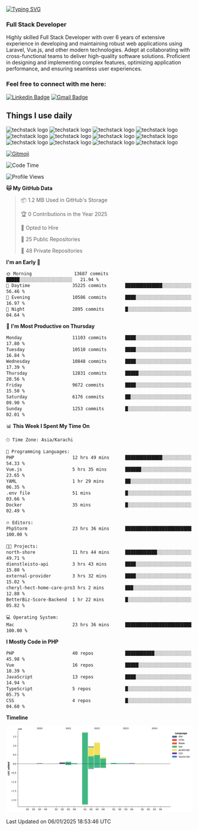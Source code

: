 [![Typing SVG](https://readme-typing-svg.demolab.com?font=Permanent+Marker&size=31&pause=1000&color=00A11F&center=true&random=false&width=435&lines=Hi+%F0%9F%91%8B%2C+I'm+Waheed+Sindhani)](https://git.io/typing-svg)
### Full Stack Developer
Highly skilled Full Stack Developer with over 6 years of extensive experience in developing and maintaining robust web applications using Laravel, Vue.js, and other modern technologies. Adept at collaborating with cross-functional teams to deliver high-quality software solutions. Proficient in designing and implementing complex features, optimizing application performance, and ensuring seamless user experiences. 

### Feel free to connect with me here:

[![Linkedin Badge](https://img.shields.io/badge/-waheedsindhani-blue?style=flat-square&logo=Linkedin&logoColor=white&link=https://www.linkedin.com/in/waheed-sindhani/)](https://www.linkedin.com/in/waheed-sindhani/)
[![Gmail Badge](https://img.shields.io/badge/-waheed.eliccs@gmail.com-c14438?style=flat-square&logo=Gmail&logoColor=white&link=mailto:waheed.eliccs@gmail.com)](mailto:waheed.eliccs@gmail.com)

## Things I use daily
![techstack logo](https://readme-components.vercel.app/api?component=logo&logo=react&text=false&animation=spin&fill=000000&svgfill=2d79c7)
![techstack logo](https://readme-components.vercel.app/api?component=logo&logo=vue.js&text=false&fill=000000&svgfill=4FC08D)
![techstack logo](https://readme-components.vercel.app/api?component=logo&logo=laravel&text=false&fill=000000&svgfill=FF2D20)
![techstack logo](https://readme-components.vercel.app/api?component=logo&logo=javascript&text=false&fill=000000&svgfill=F7DF1E)
![techstack logo](https://readme-components.vercel.app/api?component=logo&logo=mysql&text=false&fill=000000&svgfill=4479A1)
![techstack logo](https://readme-components.vercel.app/api?component=logo&logo=quasar&text=false&svgfill=050A14&fill=ffffaa&animation=spin)
![techstack logo](https://readme-components.vercel.app/api?component=logo&logo=typescript&text=false&fill=000000&svgfill=3178C6)
![techstack logo](https://readme-components.vercel.app/api?component=logo&logo=node.js&text=false&fill=000000&svgfill=5FA04E)
![techstack logo](https://readme-components.vercel.app/api?component=logo&logo=tailwindcss&text=false&fill=000000&svgfill=06B6D4)
![techstack logo](https://readme-components.vercel.app/api?component=logo&logo=docker&text=false&fill=000000&svgfill=2496ED)
![techstack logo](https://readme-components.vercel.app/api?component=logo&logo=linux&text=false&fill=000000&svgfill=FCC624)
![techstack logo](https://readme-components.vercel.app/api?component=logo&logo=amazonaws&text=false&fill=000000&svgfill=232F3E)



<!--
**Sindhani/sindhani** is a ✨ _special_ ✨ repository because its `README.md` (this file) appears on your GitHub profile.

Here are some ideas to get you started:

- 🔭 I’m currently working on ...
- 🌱 I’m currently learning ...
- 👯 I’m looking to collaborate on ...
- 🤔 I’m looking for help with ...
- 💬 Ask me about ...
- 📫 How to reach me: ...
- 😄 Pronouns: ...
- ⚡ Fun fact: ...
-->
<a href="https://gitmoji.dev">
  <img
    src="https://img.shields.io/badge/gitmoji-%20😜%20😍-FFDD67.svg?style=flat-square"
    alt="Gitmoji"
  />
</a>

<!--START_SECTION:waka-->
![Code Time](http://img.shields.io/badge/Code%20Time-864%20hrs%2019%20mins-blue)

![Profile Views](http://img.shields.io/badge/Profile%20Views-0-blue)

**🐱 My GitHub Data** 

> 📦 1.2 MB Used in GitHub's Storage 
 > 
> 🏆 0 Contributions in the Year 2025
 > 
> 💼 Opted to Hire
 > 
> 📜 25 Public Repositories 
 > 
> 🔑 48 Private Repositories 
 > 
**I'm an Early 🐤** 

```text
🌞 Morning                13687 commits       █████░░░░░░░░░░░░░░░░░░░░   21.94 % 
🌆 Daytime                35225 commits       ██████████████░░░░░░░░░░░   56.46 % 
🌃 Evening                10586 commits       ████░░░░░░░░░░░░░░░░░░░░░   16.97 % 
🌙 Night                  2895 commits        █░░░░░░░░░░░░░░░░░░░░░░░░   04.64 % 
```
📅 **I'm Most Productive on Thursday** 

```text
Monday                   11103 commits       ████░░░░░░░░░░░░░░░░░░░░░   17.80 % 
Tuesday                  10510 commits       ████░░░░░░░░░░░░░░░░░░░░░   16.84 % 
Wednesday                10848 commits       ████░░░░░░░░░░░░░░░░░░░░░   17.39 % 
Thursday                 12831 commits       █████░░░░░░░░░░░░░░░░░░░░   20.56 % 
Friday                   9672 commits        ████░░░░░░░░░░░░░░░░░░░░░   15.50 % 
Saturday                 6176 commits        ██░░░░░░░░░░░░░░░░░░░░░░░   09.90 % 
Sunday                   1253 commits        █░░░░░░░░░░░░░░░░░░░░░░░░   02.01 % 
```


📊 **This Week I Spent My Time On** 

```text
🕑︎ Time Zone: Asia/Karachi

💬 Programming Languages: 
PHP                      12 hrs 49 mins      ██████████████░░░░░░░░░░░   54.33 % 
Vue.js                   5 hrs 35 mins       ██████░░░░░░░░░░░░░░░░░░░   23.65 % 
YAML                     1 hr 29 mins        ██░░░░░░░░░░░░░░░░░░░░░░░   06.35 % 
.env file                51 mins             █░░░░░░░░░░░░░░░░░░░░░░░░   03.66 % 
Docker                   35 mins             █░░░░░░░░░░░░░░░░░░░░░░░░   02.49 % 

🔥 Editors: 
PhpStorm                 23 hrs 36 mins      █████████████████████████   100.00 % 

🐱‍💻 Projects: 
north-shore              11 hrs 44 mins      ████████████░░░░░░░░░░░░░   49.71 % 
dienstleisto-api         3 hrs 43 mins       ████░░░░░░░░░░░░░░░░░░░░░   15.80 % 
external-provider        3 hrs 32 mins       ████░░░░░░░░░░░░░░░░░░░░░   15.02 % 
cheryl-hect-home-care-pro3 hrs 2 mins        ███░░░░░░░░░░░░░░░░░░░░░░   12.88 % 
BetterBiz-Score-Backend  1 hr 22 mins        █░░░░░░░░░░░░░░░░░░░░░░░░   05.82 % 

💻 Operating System: 
Mac                      23 hrs 36 mins      █████████████████████████   100.00 % 
```

**I Mostly Code in PHP** 

```text
PHP                      40 repos            ███████████░░░░░░░░░░░░░░   45.98 % 
Vue                      16 repos            █████░░░░░░░░░░░░░░░░░░░░   18.39 % 
JavaScript               13 repos            ████░░░░░░░░░░░░░░░░░░░░░   14.94 % 
TypeScript               5 repos             █░░░░░░░░░░░░░░░░░░░░░░░░   05.75 % 
CSS                      4 repos             █░░░░░░░░░░░░░░░░░░░░░░░░   04.60 % 
```



**Timeline**

![Lines of Code chart](https://raw.githubusercontent.com/Sindhani/Sindhani/main/assets/bar_graph.png)


 Last Updated on 06/01/2025 18:53:46 UTC
<!--END_SECTION:waka-->
